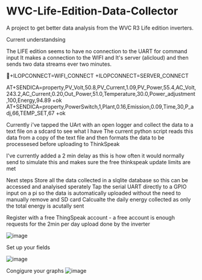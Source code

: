 # WVC-Life-Edition-Data-Collector
A project to get better data analysis from the WVC R3 Life edition inverters.

Current understandsing

The LIFE edition seems to have no connection to the UART for command input
It makes a connection to the WIFI and It's server (alicloud) and then sends two data streams ever two minutes.  

+ILOPCONNECT=WIFI_CONNECT
+ILOPCONNECT=SERVER_CONNECT


AT+SENDICA=property,PV_Volt,50.8,PV_Current,1.09,PV_Power,55.4,AC_Volt,243.2,AC_Current,0.20,Out_Power,51.0,Temperature,30.0,Power_adjustment,100,Energy,94.89
+ok
AT+SENDICA=property,PowerSwitch,1,Plant,0.16,Emission,0.09,Time,30,P_adj,66,TEMP_SET,67
+ok

Currently i've tapped the UArt with an open logger and collect the data to a text file on a sdcard to see what I have
The current python script reads this data from a copy of the text file and then formats the data to be processesed before uploading to ThinkSpeak

I've currently added a 2 min delay as this is how often it would normally send to simulate this and makes sure the free thinkspeak update limits are met

Next steps
Store all the data collected in a slqlite database so this can be accessed and analyised sperately
Tap the serial UART directly to a GPIO input on a pi so the data is automatically uploaded without the need to manually remove and SD card
Calcualte the daily energy collected as only the total energy is acutally sent

Register with a free ThingSpeak account - a free account is enough requests for the 2min per day upload done by the inverter

![image](https://user-images.githubusercontent.com/18092613/233067232-51e05831-b3dd-4651-9f8d-82283e4708a2.png)

Set up your fields

![image](https://user-images.githubusercontent.com/18092613/233067452-5f0564bc-e5bf-4e0e-8cfc-6b77060c2096.png)

Congigure your graphs
![image](https://user-images.githubusercontent.com/18092613/233067629-367b6bb4-da00-4a8c-bce7-14bc63fc9550.png)

